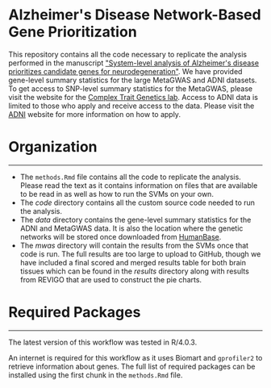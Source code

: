 # Alzheimer's Disease Network-Based Gene Prioritization

This repository contains all the code necessary to replicate the analysis performed in the manuscript ["System-level analysis of Alzheimer's disease prioritizes candidate genes for neurodegeneration"](https://www.frontiersin.org/articles/10.3389/fgene.2021.625246/abstract). We have provided gene-level summary statistics for the large MetaGWAS and ADNI datasets. To get access to SNP-level summary statistics for the MetaGWAS, please visit the website for the [Complex Trait Genetics lab](AD_sumstats_Jansenetal_2019sept.txt.gz). Access to ADNI data is limited to those who apply and receive access to the data. Please visit the [ADNI](http://adni.loni.usc.edu/data-samples/access-data/) website for more information on how to apply.

# Organization
---
* The `methods.Rmd` file contains all the code to replicate the analysis. Please read the text as it contains information on files that are available to be read in as well as how to run the SVMs on your own.
* The *code* directory contains all the custom source code needed to run the analysis. 
* The *data* directory contains the gene-level summary statistics for the ADNI and MetaGWAS data. It is also the location where the genetic networks will be stored once downloaded from [HumanBase](https://hb.flatironinstitute.org).
* The *mwas* directory will contain the results from the SVMs once that code is run. The full results are too large to upload to GitHub, though we have included a final scored and merged results table for both brain tissues which can be found in the *results* directory along with results from REVIGO that are used to construct the pie charts.

# Required Packages
---
The latest version of this workflow was tested in R/4.0.3. 

An internet is required for this workflow as it uses Biomart and `gprofiler2` to retrieve information about genes. The full list of required packages can be installed using the first chunk in the `methods.Rmd` file.
